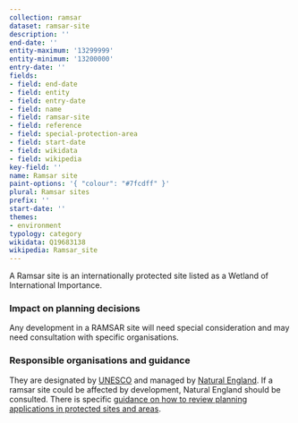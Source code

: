 ```yaml
---
collection: ramsar
dataset: ramsar-site
description: ''
end-date: ''
entity-maximum: '13299999'
entity-minimum: '13200000'
entry-date: ''
fields:
- field: end-date
- field: entity
- field: entry-date
- field: name
- field: ramsar-site
- field: reference
- field: special-protection-area
- field: start-date
- field: wikidata
- field: wikipedia
key-field: ''
name: Ramsar site
paint-options: '{ "colour": "#7fcdff" }'
plural: Ramsar sites
prefix: ''
start-date: ''
themes:
- environment
typology: category
wikidata: Q19683138
wikipedia: Ramsar_site
---
```


A Ramsar site is an internationally protected site listed as a Wetland of International Importance.

### Impact on planning decisions

Any development in a RAMSAR site will need special consideration and may need consultation with specific organisations. 

### Responsible organisations and guidance

They are designated by [UNESCO](https://en.unesco.org/) and managed by [Natural England](https://www.gov.uk/government/organisations/natural-england). If a ramsar site could be affected by development, Natural England should be consulted. There is specific [guidance on how to review planning applications in protected sites and areas](https://www.gov.uk/guidance/protected-sites-and-areas-how-to-review-planning-applications).
